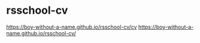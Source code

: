 # rsschool-cv
https://boy-without-a-name.github.io/rsschool-cv/cv
https://boy-without-a-name.github.io/rsschool-cv/